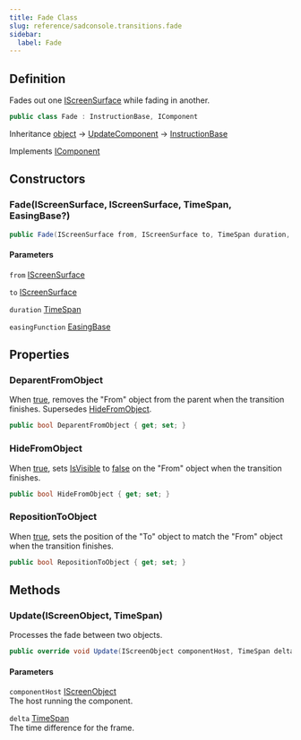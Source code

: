 ```yaml
---
title: Fade Class
slug: reference/sadconsole.transitions.fade
sidebar:
  label: Fade
---
```

## Definition

Fades out one [IScreenSurface](../sadconsole.iscreensurface/) while fading in another.

```csharp title="C#"
public class Fade : InstructionBase, IComponent
```

Inheritance [object](https://learn.microsoft.com/dotnet/api/system.object/) → [UpdateComponent](../sadconsole.components.updatecomponent/) → [InstructionBase](../sadconsole.instructions.instructionbase/)

Implements [IComponent](../sadconsole.components.icomponent/)

## Constructors

### Fade(IScreenSurface, IScreenSurface, TimeSpan, EasingBase?)

```csharp title="C#"
public Fade(IScreenSurface from, IScreenSurface to, TimeSpan duration, EasingBase? easingFunction = null)
```

#### Parameters

`from` [IScreenSurface](../sadconsole.iscreensurface/)  

`to` [IScreenSurface](../sadconsole.iscreensurface/)  

`duration` [TimeSpan](https://learn.microsoft.com/dotnet/api/system.timespan/)  

`easingFunction` [EasingBase](../sadconsole.easingfunctions.easingbase/)  


## Properties

### DeparentFromObject

When <a href="https://learn.microsoft.com/dotnet/csharp/language-reference/builtin-types/bool">true</a>, removes the "From" object from the parent when the transition finishes. Supersedes [HideFromObject](../sadconsole.transitions.fade/#hidefromobject/).

```csharp title="C#"
public bool DeparentFromObject { get; set; }
```

### HideFromObject

When <a href="https://learn.microsoft.com/dotnet/csharp/language-reference/builtin-types/bool">true</a>, sets [IsVisible](../sadconsole.iscreenobject/#isvisible/) to <a href="https://learn.microsoft.com/dotnet/csharp/language-reference/builtin-types/bool">false</a> on the "From" object when the transition finishes.

```csharp title="C#"
public bool HideFromObject { get; set; }
```

### RepositionToObject

When <a href="https://learn.microsoft.com/dotnet/csharp/language-reference/builtin-types/bool">true</a>, sets the position of the "To" object to match the "From" object when the transition finishes.

```csharp title="C#"
public bool RepositionToObject { get; set; }
```

## Methods

### Update(IScreenObject, TimeSpan)

Processes the fade between two objects.

```csharp title="C#"
public override void Update(IScreenObject componentHost, TimeSpan delta)
```

#### Parameters

`componentHost` [IScreenObject](../sadconsole.iscreenobject/)  
The host running the component.

`delta` [TimeSpan](https://learn.microsoft.com/dotnet/api/system.timespan/)  
The time difference for the frame.